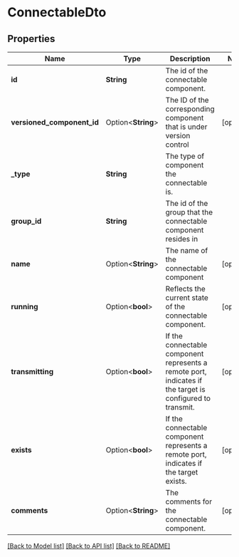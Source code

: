# ConnectableDto

## Properties

Name | Type | Description | Notes
------------ | ------------- | ------------- | -------------
**id** | **String** | The id of the connectable component. | 
**versioned_component_id** | Option<**String**> | The ID of the corresponding component that is under version control | [optional]
**_type** | **String** | The type of component the connectable is. | 
**group_id** | **String** | The id of the group that the connectable component resides in | 
**name** | Option<**String**> | The name of the connectable component | [optional]
**running** | Option<**bool**> | Reflects the current state of the connectable component. | [optional]
**transmitting** | Option<**bool**> | If the connectable component represents a remote port, indicates if the target is configured to transmit. | [optional]
**exists** | Option<**bool**> | If the connectable component represents a remote port, indicates if the target exists. | [optional]
**comments** | Option<**String**> | The comments for the connectable component. | [optional]

[[Back to Model list]](../README.md#documentation-for-models) [[Back to API list]](../README.md#documentation-for-api-endpoints) [[Back to README]](../README.md)


